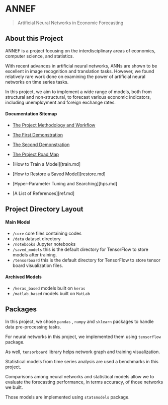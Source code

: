 # ANNEF

> Artificial Neural Networks in Economic Forecasting

## About this Project

ANNEF is a project focusing on the interdisciplinary areas of economics, computer science, and statistics.

With recent advances in artificial neural networks, ANNs are shown to be excellent in image recognition and translation tasks. However, we found relatively rare work done on examining the power of artificial neural networks on time series tasks.

In this project, we aim to implement a wide range of models, both from structural and non-structural, to forecast various economic indicators, including unemployment and foreign exchange rates.

#### Documentation Sitemap

* [The Project Methodology and Workflow](method.md)

* [The First Demonstration](demo1.md)

* [The Second Demonstration](demo2.md)

* [The Project Road Map](roadmap.md)
* [How to Train a Model][train.md]
* [How to Restore a Saved Model][restore.md]
* [Hyper-Parameter Tuning and Searching][hps.md]
* [A List of References][ref.md]



## Project Directory Layout

#### Main Model

- `/core`  core files containing codes
- `/data` dataset directory
- `/notebooks`  Jupyter notebooks
- `/saved_models`  this is the default directory for TensorFlow to store models after training.
- `/tensorboard`  this is the default directory for TensorFlow to store tensor board visualization files.

#### Archived Models

- `/keras_based`  models built on `keras`
- `/matlab_based`  models built on `MatLab` 

## Packages

In this project, we chose `pandas` ,  `numpy` and `sklearn` packages to handle data pre-processing tasks. 

For neural networks in this project, we implemented them using `tensorflow` package. 

As well,  `tensorboard` library helps network graph and training visualization.

Statistical models from time series analysis are used a benchmarks in this project. 

Comparisons among neural networks and statistical models allow we to evaluate the forecasting performance, in terms accuracy, of those networks we built. 

Those models are implemented using `statsmodels` package.
